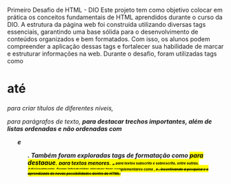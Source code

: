 Primeiro Desafio de HTML - DIO
Este projeto tem como objetivo colocar em prática os conceitos fundamentais de HTML aprendidos durante o curso da DIO.
A estrutura da página web foi construída utilizando diversas tags essenciais, garantindo uma base sólida para o desenvolvimento
de conteúdos organizados e bem formatados. Com isso, os alunos podem compreender a aplicação dessas tags e fortalecer sua habilidade
de marcar e estruturar informações na web.
Durante o desafio, foram utilizadas tags como <h1> até <h6> para criar títulos de diferentes níveis,
<p> para parágrafos de texto, <strong> para destacar trechos importantes, além de listas ordenadas e não ordenadas com <ol> e <ul>.
Também foram exploradas tags de formatação como <mark> para destaque,
<small> para textos menores, <sub> e <sup> para textos subscrito e sobrescrito, entre outras.
Adicionalmente, foram introduzidas algumas tags complementares como <font>, <del> e <abbr>,
  incentivando a pesquisa e o aprendizado de novas possibilidades dentro do HTML.
